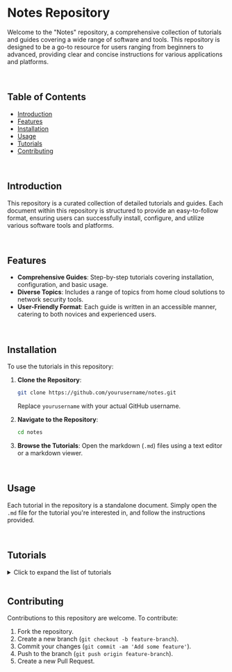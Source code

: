 # Notes Repository

Welcome to the "Notes" repository, a comprehensive collection of tutorials and guides covering a wide range of software and tools. This repository is designed to be a go-to resource for users ranging from beginners to advanced, providing clear and concise instructions for various applications and platforms.

<br>

## Table of Contents

- [Introduction](#introduction)
- [Features](#features)
- [Installation](#installation)
- [Usage](#usage)
- [Tutorials](#tutorials)
- [Contributing](#contributing)

<br>

## Introduction

This repository is a curated collection of detailed tutorials and guides. Each document within this repository is structured to provide an easy-to-follow format, ensuring users can successfully install, configure, and utilize various software tools and platforms.

<br>

## Features

- **Comprehensive Guides**: Step-by-step tutorials covering installation, configuration, and basic usage.
- **Diverse Topics**: Includes a range of topics from home cloud solutions to network security tools.
- **User-Friendly Format**: Each guide is written in an accessible manner, catering to both novices and experienced users.

<br>

## Installation

To use the tutorials in this repository:

1. **Clone the Repository**:

   ```bash
   git clone https://github.com/yourusername/notes.git
   ```

   Replace `yourusername` with your actual GitHub username.

2. **Navigate to the Repository**:

   ```bash
   cd notes
   ```

3. **Browse the Tutorials**:
   Open the markdown (`.md`) files using a text editor or a markdown viewer.

<br>

## Usage

Each tutorial in the repository is a standalone document. Simply open the `.md` file for the tutorial you're interested in, and follow the instructions provided.

<br>

## Tutorials

<details>

<summary>Click to expand the list of tutorials</summary>

<br>

### Aircrack-ng

- [Aircrack-ng Setup Tutorial](./Tutorials/Aircrack-ng.md): Explore the use of Aircrack-ng, a powerful tool for Wi-Fi network security assessment and penetration testing.

<br>

### Ansible

- [Ansible Setup Tutorial](./Tutorials/Ansible.md): Learn how to automate IT tasks and manage configurations efficiently with Ansible.

<br>

### APIs

- [API Development Setup Tutorial](./Tutorials/APIs.md): A comprehensive guide to developing, testing, and deploying APIs.

<br>

### Aircrack-ng

- [Aircrack-ng Setup Tutorial](./Tutorials/Aircrack-ng.md): Explore the use of Aircrack-ng, a powerful tool for Wi-Fi network security assessment and penetration testing.

<br>

### Ansible

- [Ansible Setup Tutorial](./Tutorials/Ansible.md): Learn how to automate IT tasks and manage configurations efficiently with Ansible.

<br>

### APIs

- [API Development Setup Tutorial](./Tutorials/APIs.md): A comprehensive guide to developing, testing, and deploying APIs.
<br>

### Automation

- [Automation Setup Tutorial](./Tutorials/Automation.md): Dive into automation techniques for various IT and software development processes.

<br>

### Burpsuite

- [Burpsuite Setup Tutorial](./Tutorials/Burpsuite.md): Master web application security testing using Burpsuite.

<br>

### CasaOS

- [CasaOS Setup Tutorial](./Tutorials/CasaOS.md): Steps to install and configure CasaOS, a user-friendly home cloud system.

<br>

### Chef

- [Chef Setup Tutorial](./Tutorials/Chef.md): Learn how to manage your infrastructure with Chef's configuration management tools.

<br>

### Chron

- [Chron Jobs Setup Tutorial](./Tutorials/Chron.md): A guide to scheduling and managing tasks automatically using cron jobs.

<br>

### CI/CD

- [CI/CD Setup Tutorial](./Tutorials/CICD.md): Get started with Continuous Integration and Continuous Deployment for efficient software development workflows.

<br>

### Clonezilla

- [Clonezilla Tutorial](./Tutorials/Clonezilla.md): An in-depth guide on using Clonezilla for disk imaging and cloning.

<br>

### Clouds

- [Cloud Services Setup Tutorial](./Tutorials/Clouds.md): Navigate through various cloud service platforms and their utilization.
<br>

### Containers

- [Docker & Kubernetes](./Tutorials/Dokube.md): Understand containerization concepts with Docker and Kubernetes.

<br>

### DevOps

- [DevOps Practices Tutorial](./Tutorials/DevOps.md): Learn about DevOps principles and practices for improving collaboration and productivity.

<br>

### Docker

- [Docker Tutorial](./Tutorials/Docker.md): This Docker tutorial walks through the what, why and how of Docker and how to get started with containers.

<br>

### Docker Backup

- [Docker Backup](./Tutorials/Docker_Backup.md): This tutorial covers the steps to backup Docker images, volumes, and container configurations.

<br>

### Docker Restore

- [Docker Restore](./Tutorials/Docker_Restore.md): This tutorial will guide you through restoring Docker images, volumes, and redeploying containers using docker-compose.

<br>

### Formatting

- [Formatting Tutorial](./Tutorials/Formatting.md): A step-by-step tutorial on how to format a 2.5" SSD with the EXT4 file system using the GNOME Disks utility in Ubuntu Linux.

<br>

### Git

- [Git Tutorial](./Tutorials/Git.md): A comprehensive guide to using Git for version control in your projects.

<br>

### Github

- [GitHub Tutorial](./Tutorials/Github.md): A comprehensive guide to using GitHub for source code management, collaboration, and version control.

<br>

### GithubAuth

- [GitHub Authentication Tutorial](./Tutorials/Github_Auth.md): A detailed tutorial on managing GitHub authentication methods, including using personal access tokens and SSH keys and Git credential helper.

<br>

### Gnome

- [Gnome Setup Tutorial](./Tutorials/Gnome.md): Get to know Gnome, a popular desktop environment for Linux systems.

<br>

### Grafana

- [Grafana Setup Tutorial](./Tutorials/Grafana.md): Learn to set up and use Grafana for data visualization and monitoring.

<br>

### Kali

- [Kali Linux Tutorial](./Tutorials/Kali.md): Explore the use of Kali Linux, a powerful distribution for security testing and ethical hacking.

<br>

### Kubernetes

- [Kubernetes Tutorial](./Tutorials/Kubernetes.md): Build an understanding of Kubernetes, containerization and deployment of applications and services using Kubernetes.

<br>

### Linux

- [Linux Commands Tutorial](./Tutorials/Linux_Cmds.md): Familiarize yourself with essential Linux commands for system management.

<br>

### Medusa

- [Medusa Password Cracker](./Tutorials/Medusa.md): Learn how to use Medusa for brute-force password cracking, specifically tailored for Kali Linux.

<br>

### Metasploit

- [Metasploit Tutorial](./Tutorials/Metasploit.md): Delve into the capabilities of the Metasploit framework for security testing.

<br>

### MySQL

- [MySQL Tutorial](./Tutorials/MySQL.md): A guide to using MySQL, a popular relational database management system.

<br>

### Network

- [Network Tutorial](./Tutorials/Networks.md): Learn about various network concepts and practices.

<br>

### Nmap

- [Nmap Tutorial](./Tutorials/Nmap.md): Discover the functionalities of Nmap for network discovery and security auditing.

<br>

### NoSQL

- [NoSQL Tutorial](./Tutorials/NoSQL.md): Dive into the world of NoSQL databases and their applications.

<br>

### OpenWRT

- [OpenWRT Setup in VirtualBox](./Tutorials/openWRT.md): Instructions for setting up OpenWRT as a router and network manager in a VirtualBox VM.

<br>

### OPNsense

- [OPNsense Setup in VirtualBox](./Tutorials/OPNsense.md): Guide to installing and configuring OPNsense firewall and routing platform in VirtualBox.

<br>

### pfSense

- [pfSense Setup in VirtualBox](./Tutorials/pfSense.md): Learn to set up pfSense, an open-source firewall/router software distribution, in VirtualBox.

<br>

### Portainer

- [Portainer Setup Tutorial](./Tutorials/PortainerTutorial.md): Understand how to manage Docker environments using Portainer.

<br>

### PostgreSQL

- [PostgreSQL Tutorial](./Tutorials/PostgreSQL.md): A guide to using PostgreSQL, an advanced open-source database system.

<br>

### Proxmox

- [Proxmox Setup Tutorial](./Tutorials/Proxmox.md): Learn the fundamentals of setting up and using Proxmox for virtualization management.

<br>

### Puppet

- [Puppet Setup Tutorial](./Tutorials/Puppet.md): Discover how to automate your IT infrastructure with Puppet.

<br>

### Python

- [Python Programming Tutorial](./Tutorials/Python.md): Dive into Python programming for various applications.
<br>

### Security

- [Security Practices & Tools Tutorial](./Tutorials/Security.md): A comprehensive guide on best practices and tools in cybersecurity.

<br>

### SysAdmin

- [System Administration Tutorial](./Tutorials/SysAd.md): Essential skills and knowledge for effective system administration.

<br>

### Terraform

- [Terraform Tutorial](./Tutorials/Terraform.md): Infrastructure as Code tool for building, changing, and versioning infrastructure efficiently.

<br>

### Troubleshooting

- [Virtual Machine Troubleshooting Guide](./Tutorials/Trblsht.md): Solve common issues encountered in virtual machine environments.

<br>

### Virtualbox

- [Virtualbox Tutorial](./Tutorials/Virtualbox.md): Learn how to set up and manage virtual machines using VirtualBox.

<br>

### Wireshark

- [Wireshark Tutorial](./Tutorials/Wireshark.md): Master network protocol analysis with Wireshark.

<br>

### Zip

- [ZIP Tutorial](./Tutorials/Zipfiles.md): Managing zip files and folders in different formats and environments.

<br>

### Others

- More tutorials will be added periodically.

<br>

<!-- Add additional tutorial entries in the same format as above -->

</details>

<br>

## Contributing

Contributions to this repository are welcome. To contribute:

1. Fork the repository.
2. Create a new branch (`git checkout -b feature-branch`).
3. Commit your changes (`git commit -am 'Add some feature'`).
4. Push to the branch (`git push origin feature-branch`).
5. Create a new Pull Request.
